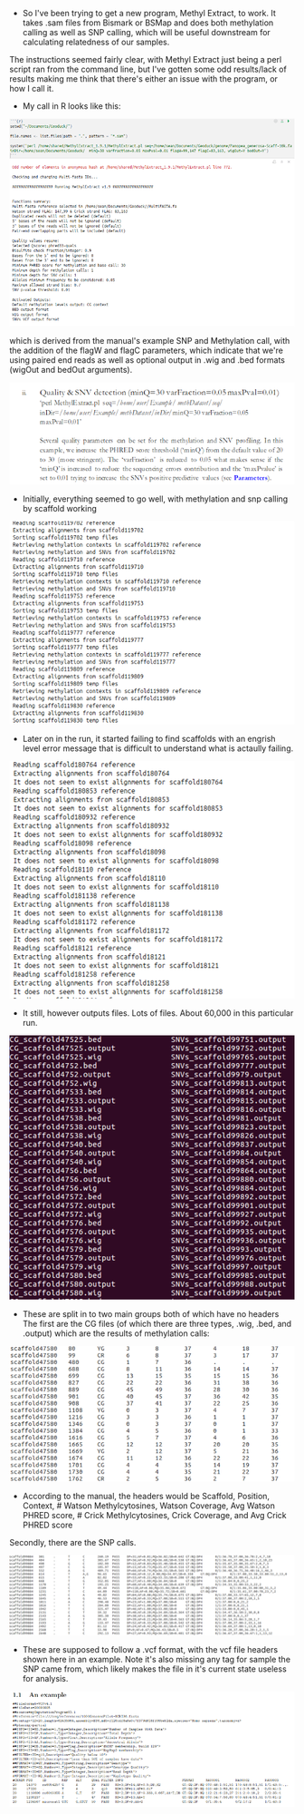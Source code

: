 * So I've been trying to get a new program, Methyl Extract, to work. It takes .sam files from Bismark or BSMap and does both methylation calling as well as SNP calling, which will be useful downstream for calculating relatedness of our samples.

The instructions seemed fairly clear, with Methyl Extract just being a perl script ran from the command line, but I've gotten some odd results/lack of results making me think that there's either an issue with the program, or how I call it.

* My call in R looks like this:

![img1](https://github.com/seanb80/seanb80.github.io/blob/master/images/methylextract/methylextract1.png?raw=true)

which is derived from the manual's example SNP and Methylation call, with the addition of the flagW and flagC parameters, which indicate that we're using paired end reads as well as optional output in .wig and .bed formats (wigOut and bedOut arguments).

![img2](https://github.com/seanb80/seanb80.github.io/blob/master/images/methylextract/methylextract_manual_ex.png?raw=true)

* Initially, everything seemed to go well, with methylation and snp calling by scaffold working

![img3](https://github.com/seanb80/seanb80.github.io/blob/master/images/methylextract/methylextract2.png?raw=true)

* Later on in the run, it started failing to find scaffolds with an engrish level error message that is difficult to understand what is actaully failing.

![img4](https://github.com/seanb80/seanb80.github.io/blob/master/images/methylextract/methylextract3.png?raw=true)

* It still, however outputs files. Lots of files. About 60,000 in this particular run.

![img5](https://github.com/seanb80/seanb80.github.io/blob/master/images/methylextract/methylextract4.png?raw=true)

* These are split in to two main groups both of which have no headers The first are the CG files (of which there are three types, .wig, .bed, and .output) which are the results of methylation calls:

![img6](https://github.com/seanb80/seanb80.github.io/blob/master/images/methylextract/methylextract_methyl_output.png?raw=true)

* According to the manual, the headers would be Scaffold, Position, Context, # Watson Methylcytosines, Watson Coverage, Avg Watson PHRED score, # Crick Methylcytosines, Crick Coverage, and Avg Crick PHRED score

Secondly, there are the SNP calls.

![img7](https://github.com/seanb80/seanb80.github.io/blob/master/images/methylextract/methylextract_SNP_output.png?raw=true)

* These are supposed to follow a .vcf format, with the vcf file headers shown here in an example. Note it's also missing any tag for sample the SNP came from, which likely makes the file in it's current state useless for analysis. 

![img8](https://github.com/seanb80/seanb80.github.io/blob/master/images/methylextract/vcfspecs.png?raw=true)

